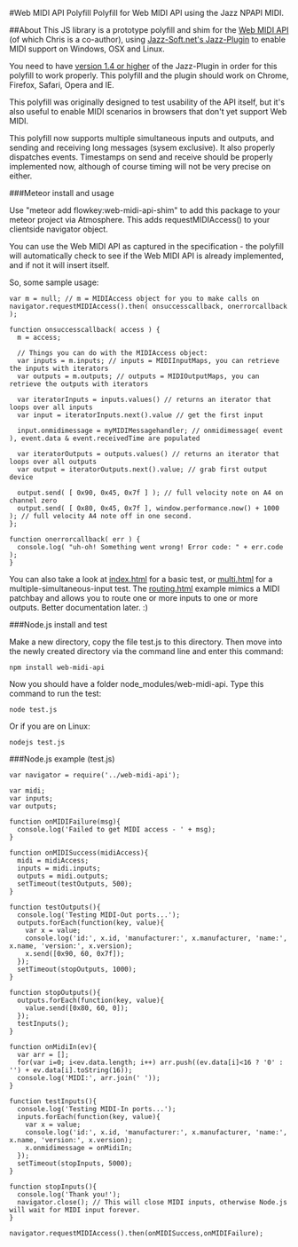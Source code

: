 #Web MIDI API Polyfill
Polyfill for Web MIDI API using the Jazz NPAPI MIDI.


##About
This JS library is a prototype polyfill and shim for the [Web MIDI API](http://webaudio.github.io/web-midi-api/) (of which Chris is a co-author), using [Jazz-Soft.net's Jazz-Plugin](http://jazz-soft.net/) to enable MIDI support on Windows, OSX and Linux.


You need to have [version 1.4 or higher](http://jazz-soft.net/download/Jazz-Plugin) of the Jazz-Plugin in order for this polyfill to work properly. This polyfill and the plugin should work on Chrome, Firefox, Safari, Opera and IE.

This polyfill was originally designed to test usability of the API itself, but it's also useful to enable MIDI scenarios in browsers that don't yet support Web MIDI.

This polyfill now supports multiple simultaneous inputs and outputs, and sending and receiving long messages (sysem exclusive). It also properly dispatches events. Timestamps on send and receive should be properly implemented now, although of course timing will not be very precise on either.

###Meteor install and usage

Use "meteor add flowkey:web-midi-api-shim" to add this package to your meteor project via Atmosphere.
This adds requestMIDIAccess() to your clientside navigator object.

You can use the Web MIDI API as captured in the specification - the polyfill will automatically check to see if the Web MIDI API is already implemented, and if not it will insert itself.

So, some sample usage:

    var m = null; // m = MIDIAccess object for you to make calls on
    navigator.requestMIDIAccess().then( onsuccesscallback, onerrorcallback );

    function onsuccesscallback( access ) {
      m = access;

      // Things you can do with the MIDIAccess object:
      var inputs = m.inputs; // inputs = MIDIInputMaps, you can retrieve the inputs with iterators
      var outputs = m.outputs; // outputs = MIDIOutputMaps, you can retrieve the outputs with iterators

      var iteratorInputs = inputs.values() // returns an iterator that loops over all inputs
      var input = iteratorInputs.next().value // get the first input

      input.onmidimessage = myMIDIMessagehandler; // onmidimessage( event ), event.data & event.receivedTime are populated

      var iteratorOutputs = outputs.values() // returns an iterator that loops over all outputs
      var output = iteratorOutputs.next().value; // grab first output device

      output.send( [ 0x90, 0x45, 0x7f ] ); // full velocity note on A4 on channel zero
      output.send( [ 0x80, 0x45, 0x7f ], window.performance.now() + 1000 ); // full velocity A4 note off in one second.
    };

    function onerrorcallback( err ) {
      console.log( "uh-oh! Something went wrong! Error code: " + err.code );
    }

You can also take a look at [index.html](http://cwilso.github.com/WebMIDIAPIShim/tests/index.html) for a basic test, or [multi.html](http://cwilso.github.com/WebMIDIAPIShim/tests/multi.html) for a multiple-simultaneous-input test. The [routing.html](http://cwilso.github.com/WebMIDIAPIShim/tests/routing.html) example mimics a MIDI patchbay and allows you to route one or more inputs to one or more outputs. Better documentation later.  :)

###Node.js install and test

  Make a new directory, copy the file test.js to this directory. Then move into the newly created directory via the command line and enter this command:

    npm install web-midi-api

  Now you should have a folder node_modules/web-midi-api. Type this command to run the test:

    node test.js

  Or if you are on Linux:

    nodejs test.js

###Node.js example (test.js)

    var navigator = require('../web-midi-api');

    var midi;
    var inputs;
    var outputs;

    function onMIDIFailure(msg){
      console.log('Failed to get MIDI access - ' + msg);
    }

    function onMIDISuccess(midiAccess){
      midi = midiAccess;
      inputs = midi.inputs;
      outputs = midi.outputs;
      setTimeout(testOutputs, 500);
    }

    function testOutputs(){
      console.log('Testing MIDI-Out ports...');
      outputs.forEach(function(key, value){
        var x = value;
        console.log('id:', x.id, 'manufacturer:', x.manufacturer, 'name:', x.name, 'version:', x.version);
        x.send([0x90, 60, 0x7f]);
      });
      setTimeout(stopOutputs, 1000);
    }

    function stopOutputs(){
      outputs.forEach(function(key, value){
        value.send([0x80, 60, 0]);
      });
      testInputs();
    }

    function onMidiIn(ev){
      var arr = [];
      for(var i=0; i<ev.data.length; i++) arr.push((ev.data[i]<16 ? '0' : '') + ev.data[i].toString(16));
      console.log('MIDI:', arr.join(' '));
    }

    function testInputs(){
      console.log('Testing MIDI-In ports...');
      inputs.forEach(function(key, value){
        var x = value;
        console.log('id:', x.id, 'manufacturer:', x.manufacturer, 'name:', x.name, 'version:', x.version);
        x.onmidimessage = onMidiIn;
      });
      setTimeout(stopInputs, 5000);
    }

    function stopInputs(){
      console.log('Thank you!');
      navigator.close(); // This will close MIDI inputs, otherwise Node.js will wait for MIDI input forever.
    }

    navigator.requestMIDIAccess().then(onMIDISuccess,onMIDIFailure);